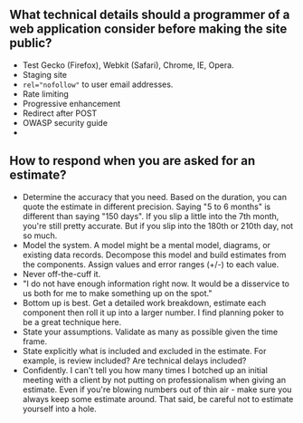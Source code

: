 ## What technical details should a programmer of a web application consider before making the site public?

- Test Gecko (Firefox), Webkit (Safari), Chrome, IE, Opera.
- Staging site
- `rel="nofollow"` to user email addresses.
- Rate limiting
- Progressive enhancement
- Redirect after POST
- OWASP security guide
- 



## How to respond when you are asked for an estimate?

- Determine the accuracy that you need. Based on the duration, you can quote the estimate in different precision. Saying "5 to 6 months" is different than saying "150 days". If you slip a little into the 7th month, you're still pretty accurate. But if you slip into the 180th or 210th day, not so much.
- Model the system. A model might be a mental model, diagrams, or existing data records. Decompose this model and build estimates from the components. Assign values and error ranges (+/-) to each value.
- Never off-the-cuff it.
- "I do not have enough information right now. It would be a disservice to us both for me to make something up on the spot."
- Bottom up is best. Get a detailed work breakdown, estimate each component then roll it up into a larger number. I find planning poker to be a great technique here.
- State your assumptions. Validate as many as possible given the time frame.
- State explicitly what is included and excluded in the estimate. For example, is review included? Are technical delays included?
- Confidently. I can't tell you how many times I botched up an initial meeting with a client by not putting on professionalism when giving an estimate. Even if you're blowing numbers out of thin air - make sure you always keep some estimate around. That said, be careful not to estimate yourself into a hole.



























